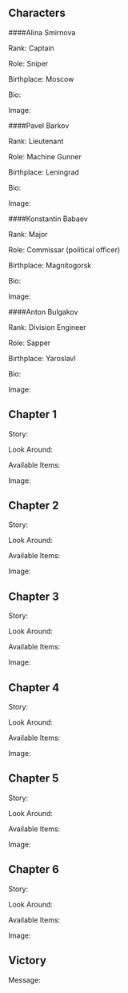 Characters
----------

####Alina Smirnova

Rank: Captain

Role: Sniper

Birthplace: Moscow

Bio: 

Image:


####Pavel Barkov

Rank: Lieutenant

Role: Machine Gunner

Birthplace: Leningrad

Bio:

Image:


####Konstantin Babaev

Rank: Major

Role: Commissar (political officer)

Birthplace: Magnitogorsk

Bio:

Image:


####Anton Bulgakov

Rank: Division Engineer 

Role: Sapper

Birthplace: Yaroslavl

Bio:

Image:


Chapter 1
---------

Story:


Look Around: 

Available Items:

Image:


Chapter 2
---------

Story:

Look Around:

Available Items:

Image:

Chapter 3
---------

Story: 

Look Around:

Available Items:

Image:

Chapter 4
---------

Story: 

Look Around:

Available Items:

Image:

Chapter 5
---------

Story:

Look Around:

Available Items:

Image:

Chapter 6
---------

Story:

Look Around:

Available Items:

Image:

Victory
-------

Message:


